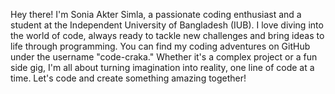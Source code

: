 Hey there! I'm Sonia Akter Simla, a passionate coding enthusiast and a student at the Independent University of Bangladesh (IUB). I love diving into the world of code, always ready to tackle new challenges and bring ideas to life through programming. You can find my coding adventures on GitHub under the username "code-craka." Whether it's a complex project or a fun side gig, I'm all about turning imagination into reality, one line of code at a time. Let's code and create something amazing together!
